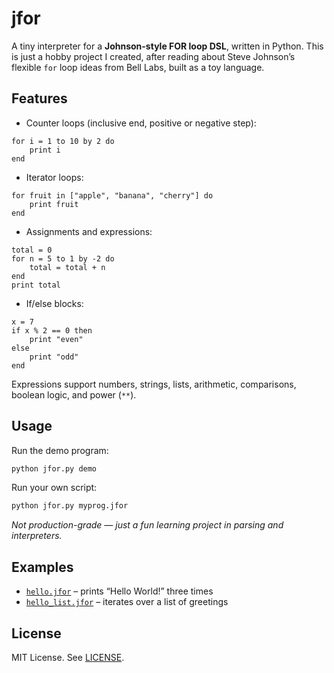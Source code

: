 # jfor

A tiny interpreter for a **Johnson-style FOR loop DSL**, written in Python. This is just a hobby project I created, after reading about Steve Johnson’s flexible `for` loop ideas from Bell Labs, built as a toy language.

## Features

- Counter loops (inclusive end, positive or negative step):

```jfor
for i = 1 to 10 by 2 do
    print i
end
```

- Iterator loops:

```jfor
for fruit in ["apple", "banana", "cherry"] do
    print fruit
end
```

- Assignments and expressions:

```jfor
total = 0
for n = 5 to 1 by -2 do
    total = total + n
end
print total
```

- If/else blocks:

```jfor
x = 7
if x % 2 == 0 then
    print "even"
else
    print "odd"
end
```

Expressions support numbers, strings, lists, arithmetic, comparisons, boolean logic, and power (`**`).

## Usage

Run the demo program:

```bash
python jfor.py demo
```

Run your own script:

```bash
python jfor.py myprog.jfor
```

_Not production-grade — just a fun learning project in parsing and interpreters._

## Examples

- [`hello.jfor`](hello.jfor) – prints “Hello World!” three times  
- [`hello_list.jfor`](hello_list.jfor) – iterates over a list of greetings

## License

MIT License. See [LICENSE](LICENSE).
